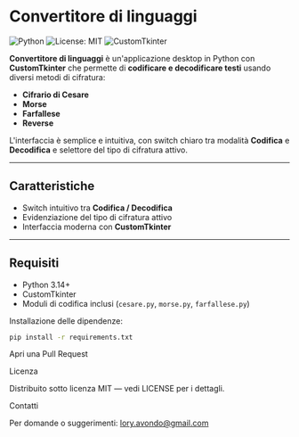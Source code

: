 # Convertitore di linguaggi

![Python](https://img.shields.io/badge/Python-3.14+-blue?logo=python)
![License: MIT](https://img.shields.io/badge/License-MIT-green)
![CustomTkinter](https://img.shields.io/badge/CustomTkinter-UI-orange)

**Convertitore di linguaggi** è un'applicazione desktop in Python con **CustomTkinter** che permette di **codificare e decodificare testi** usando diversi metodi di cifratura:

- **Cifrario di Cesare**
- **Morse**
- **Farfallese**
- **Reverse**

L'interfaccia è semplice e intuitiva, con switch chiaro tra modalità **Codifica** e **Decodifica** e selettore del tipo di cifratura attivo.

---

## Caratteristiche

- Switch intuitivo tra **Codifica / Decodifica**  
- Evidenziazione del tipo di cifratura attivo  
- Interfaccia moderna con **CustomTkinter**  
---

## Requisiti

- Python 3.14+  
- CustomTkinter  
- Moduli di codifica inclusi (`cesare.py`, `morse.py`, `farfallese.py`)

Installazione delle dipendenze:

```bash
pip install -r requirements.txt
```

Apri una Pull Request

Licenza

Distribuito sotto licenza MIT — vedi LICENSE
 per i dettagli.

Contatti

Per domande o suggerimenti: lory.avondo@gmail.com
